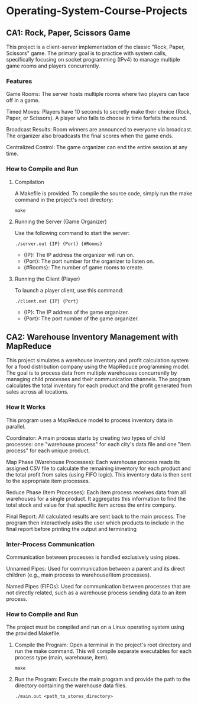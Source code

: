 # Operating-System-Course-Projects

## CA1: Rock, Paper, Scissors Game
This project is a client-server implementation of the classic "Rock, Paper, Scissors" game. The primary goal is to practice with system calls, specifically focusing on socket programming (IPv4) to manage multiple game rooms and players concurrently.

### Features
Game Rooms: The server hosts multiple rooms where two players can face off in a game.

Timed Moves: Players have 10 seconds to secretly make their choice (Rock, Paper, or Scissors). A player who fails to choose in time forfeits the round.

Broadcast Results: Room winners are announced to everyone via broadcast. The organizer also broadcasts the final scores when the game ends.

Centralized Control: The game organizer can end the entire session at any time.

### How to Compile and Run
1. Compilation

    A Makefile is provided. To compile the source code, simply run the make command in the project's root directory:

    `make`

2. Running the Server (Game Organizer)

    Use the following command to start the server:

    `./server.out {IP} {Port} {#Rooms}`

    - {IP}: The IP address the organizer will run on.
    - {Port}: The port number for the organizer to listen on.
    - {#Rooms}: The number of game rooms to create.

3. Running the Client (Player)

    To launch a player client, use this command:

    `./client.out {IP} {Port}`

    - {IP}: The IP address of the game organizer.
    - {Port}: The port number of the game organizer.

## CA2: Warehouse Inventory Management with MapReduce

This project simulates a warehouse inventory and profit calculation system for a food distribution company using the MapReduce programming model. The goal is to process data from multiple warehouses concurrently by managing child processes and their communication channels.  The program calculates the total inventory for each product and the profit generated from sales across all locations. 

### How It Works
This program uses a MapReduce model to process inventory data in parallel.

Coordinator: A main process starts by creating two types of child processes: one "warehouse process" for each city's data file and one "item process" for each unique product.


Map Phase (Warehouse Processes): Each warehouse process reads its assigned CSV file to calculate the remaining inventory for each product and the total profit from sales (using FIFO logic). This inventory data is then sent to the appropriate item processes.


Reduce Phase (Item Processes): Each item process receives data from all warehouses for a single product. It aggregates this information to find the total stock and value for that specific item across the entire company.

Final Report: All calculated results are sent back to the main process. The program then interactively asks the user which products to include in the final report before printing the output and terminating


### Inter-Process Communication
Communication between processes is handled exclusively using pipes. 

Unnamed Pipes: Used for communication between a parent and its direct children (e.g., main process to warehouse/item processes). 

Named Pipes (FIFOs): Used for communication between processes that are not directly related, such as a warehouse process sending data to an item process. 

### How to Compile and Run
The project must be compiled and run on a Linux operating system using the provided Makefile. 

1. Compile the Program:
    Open a terminal in the project's root directory and run the make command. This will compile separate executables for each process type (main, warehouse, item). 

    `make`

2. Run the Program:
    Execute the main program and provide the path to the directory containing the warehouse data files.

    `./main.out <path_to_stores_directory>`